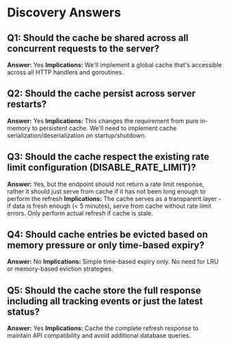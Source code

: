 # Discovery Answers

## Q1: Should the cache be shared across all concurrent requests to the server?
**Answer:** Yes
**Implications:** We'll implement a global cache that's accessible across all HTTP handlers and goroutines.

## Q2: Should the cache persist across server restarts?
**Answer:** Yes
**Implications:** This changes the requirement from pure in-memory to persistent cache. We'll need to implement cache serialization/deserialization on startup/shutdown.

## Q3: Should the cache respect the existing rate limit configuration (DISABLE_RATE_LIMIT)?
**Answer:** Yes, but the endpoint should not return a rate limit response, rather it should just serve from cache if it has not been long enough to perform the refresh
**Implications:** The cache serves as a transparent layer - if data is fresh enough (< 5 minutes), serve from cache without rate limit errors. Only perform actual refresh if cache is stale.

## Q4: Should cache entries be evicted based on memory pressure or only time-based expiry?
**Answer:** No
**Implications:** Simple time-based expiry only. No need for LRU or memory-based eviction strategies.

## Q5: Should the cache store the full response including all tracking events or just the latest status?
**Answer:** Yes
**Implications:** Cache the complete refresh response to maintain API compatibility and avoid additional database queries.